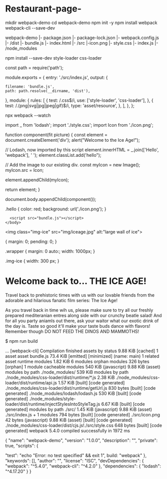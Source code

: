 # Restaurant-page-
mkdir webpack-demo 
cd webpack-demo 
npm init -y 
npm install webpack webpack-cli --save-dev


  webpack-demo
|- package.json
|- package-lock.json
|- webpack.config.js
|- /dist
   |- bundle.js
   |- index.html
|- /src
  |-icon.png
  |- style.css
  |- index.js
|- /node_modules


  npm install --save-dev style-loader css-loader
 
 
   const path = require('path');

module.exports = {
  entry: './src/index.js',
  output: {
    
    filename: 'bundle.js',
    path: path.resolve(__dirname, 'dist'),
  },
module: {
    rules: [
      {
        test: /\.css$/i,
        use: ['style-loader', 'css-loader'],
      },
       {
        test: /\.(png|svg|jpg|jpeg|gif)$/i,
        type: 'asset/resource',
      },
    ],
  },
 };
  
  
 
  npx webpack --watch
 
 import _ from 'lodash';
 import './style.css';
 import Icon from './icon.png';
 
   function component(fit picture) {
  const element = document.createElement('div');
alert("Welcome to the Ice Age!");
  
  // Lodash, now imported by this script
  element.innerHTML = _.join(['Hello', 'webpack'], ' ');
  element.classList.add('hello");
  
// Add the image to our existing div.
  const myIcon = new Image();
  myIcon.src = Icon;

  element.appendChild(myIcon); 
  
  return element;
}

document.body.appendChild(component());


.hello {
   color: red;
  background: url('./icon.png');
 }


<!DOCTYPE html>
<html>
  <head>
<meta charset="utf-8" />

  <title>Asset Management</title>
  </head>  
  </body> 
  
      <script src="bundle.js"></script>
    </body>
 </html>
<meta name="viewport" content="width=device-width,initial-scale=1">
<link rel="stylesheet" href="">
<div#content>
</div#content>
<script src=""></script>
<body>


<img class="img-ice"
     src="img/iceage.jpg"
alt:"large wall of ice">
  
{
  margin: 0;
  pending: 0;
}
  
.wrapper {
  margin: 0 auto:;
  width: 1000px;
}
  
.img-ice {
  width: 300 px;
}
<div class="">
 <h1>Welcome back to... THE ICE AGE!</h1>
 <p>Travel back to prehistoric times with us with our lovable friends from the adorable and hilarious fanatic film series: The Ice Age!</p>
 <p>As you travel back in time wih us, please make sure to try all our freshly prepared mediteranian entres along side with our crunchy beatle salad! And for all you party aniamls out there, ask your waitor what our exotic drink of the day is. Taste so good it'll make your taste buds dance with flavors! Remember though DO NOT FEED THE DINOS AND MAMMOTHS!</p>
</div>

</body>
</html>


$ npm run build

...
[webpack-cli] Compilation finished
assets by status 9.88 KiB [cached] 1 asset
asset bundle.js 73.4 KiB [emitted] [minimized] (name: main) 1 related asset
runtime modules 1.82 KiB 6 modules
orphan modules 326 bytes [orphan] 1 module
cacheable modules 540 KiB (javascript) 9.88 KiB (asset)
  modules by path ./node_modules/ 539 KiB
    modules by path ./node_modules/css-loader/dist/runtime/*.js 2.38 KiB
      ./node_modules/css-loader/dist/runtime/api.js 1.57 KiB [built] [code generated]
      ./node_modules/css-loader/dist/runtime/getUrl.js 830 bytes [built] [code generated]
    ./node_modules/lodash/lodash.js 530 KiB [built] [code generated]
    ./node_modules/style-loader/dist/runtime/injectStylesIntoStyleTag.js 6.67 KiB [built] [code generated]
  modules by path ./src/ 1.45 KiB (javascript) 9.88 KiB (asset)
    ./src/index.js + 1 modules 794 bytes [built] [code generated]
    ./src/icon.png 42 bytes (javascript) 9.88 KiB (asset) [built] [code generated]
    ./node_modules/css-loader/dist/cjs.js!./src/style.css 648 bytes [built] [code generated]
webpack 5.4.0 compiled successfully in 1972 ms



{
   "name": "webpack-demo",
   "version": "1.0.0",
   "description": "",
    "private": true,
   "scripts": {
   
   "test": "echo \"Error: no test specified\" && exit 1",
   build: "webpack"
   },
   "keywords": [],
   "author": "",
   "license": "ISC",
   "devDependencies": {
     "webpack": "^5.4.0",
     "webpack-cli": "^4.2.0"
   },
   "dependencies": {
     "lodash": "^4.17.20"
   }
 }
     
